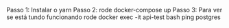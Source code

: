 Passo 1: 
  Instalar o yarn
Passo 2:
  rode docker-compose up
Passo 3:
  Para ver se está tundo funcionando rode
  docker exec -it api-test bash
  ping postgres
